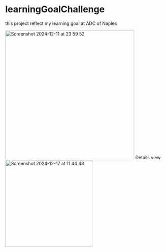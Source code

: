 # learningGoalChallenge
this project reflect my learning goal at ADC of Naples


<img width="406" alt="Screenshot 2024-12-11 at 23 59 52" src="https://github.com/user-attachments/assets/630961a7-e9d9-4025-87f8-280ddbd82def" /> Details view  <img width="274" alt="Screenshot 2024-12-17 at 11 44 48" src="https://github.com/user-attachments/assets/88566a9d-3aa1-42e9-93e3-3f4bf00d9ae1" />



